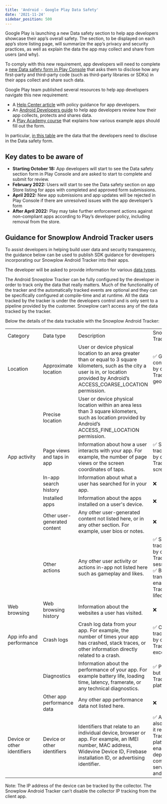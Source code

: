 ```yaml
---
title: 'Android - Google Play Data Safety'
date: '2021-11-24'
sidebar_position: 500
---
```


Google Play is launching a new Data safety section to help app developers showcase their app’s overall safety. The section, to be displayed on each app’s store listing page, will summarize the app’s privacy and security practices, as well as explain the data the app may collect and share from users (and why).

To comply with this new requirement, app developers will need to complete a [new Data safety form in Play Console](https://youtu.be/pNAS_0IcHtM) that asks them to disclose how any first-party and third-party code (such as third-party libraries or SDKs) in their apps collect and share such data.

Google Play team published several resources to help app developers navigate this new requirement:

- A [Help Center article](https://notifications.google.com/g/p/AD-FnEzpM5OIRR9qJ0cLnuIwMUN4WlfZCYSLvasCsNu4xihuMgCDuPxTmZbi2LfHb_mZOcWdLEIs2EZ-oPJRd30cgIbtR-PNHP0lGpUFlgjixAf_eW-8JfoVcgh5lkaOEzwq4xPJjGCz1h90GXY) with policy guidance for app developers.
- An [Android Developers guide](https://notifications.google.com/g/p/AD-FnEyRmAjHbFOlf4uK4pt5SWZ45hcuBi-at_hyCBVLgiNCd3UjAGFtKrKmxsPKIDTyHYFGf4QLjU4sY46_Rp-XBZHy6LnInPiV9ZW7hB8MSWsNOXz_P9u4LV0T5JfG0mGWHw) to help app developers review how their app collects, protects and shares data.
- A [Play Academy course](https://notifications.google.com/g/p/AD-FnEwkvMQvGbxZvh5t6QOkS6Onk77dUNH4xO2t9EnJVQIZDqnP6Hq7Va337l4fGm6NPcap_GSXBSfmAkWgR-xdHNNWwI9TX9D1agSbiTVg87aVsI_m2-rOnqWf8bBom8poRMlEQGg3IujfPRctUuJEp2lvSqL6re2NCMbbVEBJlPvQqXtEjQwHpxXpGE71TEuAwIW5fHTXJz4VlbQo-GQhcx29Q4g3YxXGDScUgg) that explains how various example apps should fill out the form.

In particular, [in this table](https://support.google.com/googleplay/android-developer/answer/10787469?hl=en#in_play_console) are the data that the developers need to disclose in the Data safety form.

## Key dates to be aware of

- **Starting October 18:** App developers will start to see the Data safety section form in Play Console and are asked to start to complete and submit for review.
- **February 2022:** Users will start to see the Data safety section on app Store listing for apps with completed and approved form submissions.
- **April 2022:** New app submissions and app updates will be rejected in Play Console if there are unresolved issues with the app developer’s form
- **After April 2022:** Play may take further enforcement actions against non-compliant apps according to Play’s developer policy, including removal from the store.

## Guidance for Snowplow Android Tracker users

To assist developers in helping build user data and security transparency, the guidance below can be used to publish SDK guidance for developers incorporating our Snowplow Android Tracker into their apps.

The developer will be asked to provide information for various [data types](https://support.google.com/googleplay/android-developer/answer/10787469#zippy=%2Cdata-types).

The Android Snowplow Tracker can be fully configured by the developer in order to track only the data that really matters. Much of the functionality of the tracker and the automatically tracked events are optional and they can be specifically configured at compile-time and at runtime. All the data tracked by the tracker is under the developers control and is only sent to a pipeline provided by the customer. Snowplow can’t access any of the data tracked by the tracker.

Below the details of the data trackable with the Snowplow Android Tracker:

<table><tbody><tr><td>Category</td><td>Data type</td><td>Description</td><td>Snowplow Android TrackerFeature</td></tr><tr><td>Location</td><td>Approximate location</td><td>User or device physical location to an area greater than or equal to 3 square kilometers, such as the city a user is in, or location provided by Android’s ACCESS_COARSE_LOCATION permission.</td><td>✅ Geolocation context(optional and <strong>disabled</strong> by default in TrackerConfiguration geoLocationContext)</td></tr><tr><td></td><td>Precise location</td><td>User or device physical location within an area less than 3 square kilometers, such as location provided by Android’s ACCESS_FINE_LOCATION permission.</td><td></td></tr><tr><td>App activity</td><td>Page views and taps in app</td><td>Information about how a user interacts with your app. For example, the number of page views or the screen coordinates of taps.</td><td>✅ ScreenView automatic tracking(optional but enabled by default in TrackerConfiguration screenViewAutotracking)</td></tr><tr><td></td><td>In-app search history</td><td>Information about what a user has searched for in your app.</td><td>❌</td></tr><tr><td></td><td>Installed apps</td><td>Information about the apps installed on a user's device.</td><td>❌</td></tr><tr><td></td><td>Other user-generated content</td><td>Any other user-generated content not listed here, or in any other section. For example, user bios or notes.</td><td>❌</td></tr><tr><td></td><td>Other actions</td><td>Any other user activity or actions in-app not listed here such as gameplay and likes.</td><td>✅ Session automatic tracking(optional but enabled by default in TrackerConfiguration sessionContext)<br/>✅ Background-Foreground transition tracking(optional but enabled by default in TrackerConfiguration lifecycleAutotracking)</td></tr><tr><td>Web browsing</td><td>Web browsing history</td><td>Information about the websites a user has visited.</td><td>❌</td></tr><tr><td>App info and performance</td><td>Crash logs</td><td>Crash log data from your app. For example, the number of times your app has crashed, stack traces, or other information directly related to a crash.</td><td>✅ Crash reporting automatic tracking(optional but enabled by default in TrackerConfiguration exceptionAutotracking)</td></tr><tr><td></td><td>Diagnostics</td><td>Information about the performance of your app. For example battery life, loading time, latency, framerate, or any technical diagnostics.</td><td>✅ Platform context&nbsp;(optional but enabled by default in TrackerConfiguration platformContext)</td></tr><tr><td></td><td>Other app performance data</td><td>Any other app performance data not listed here.</td><td>❌</td></tr><tr><td>Device or other identifiers</td><td>Device or other identifiers</td><td>Identifiers that relate to an individual device, browser or app. For example, an IMEI number, MAC address, Widevine Device ID, Firebase installation ID, or advertising identifier.</td><td>✅ Advertising identifier (AAID, also called IDFA) (optional but it requires TrackerConfiguration platformContext which is enabled by default, a dependency with com.google.android.gms:play-services-ads and a <a href="https://ads-developers.googleblog.com/2018/10/announcing-v1700-of-android-google.html">tag</a> on androidManifest.xml)</td></tr></tbody></table>

Note: The IP address of the device can be tracked by the collector. The Snowplow Android Tracker can’t disable the collector IP tracking from the client app.
